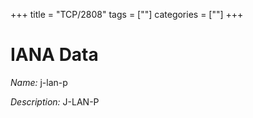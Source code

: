 +++
title = "TCP/2808"
tags = [""]
categories = [""]
+++

# IANA Data

_Name:_ j-lan-p

_Description:_ J-LAN-P

